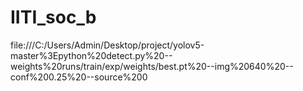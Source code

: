 # IITI_soc_b
file:///C:/Users/Admin/Desktop/project/yolov5-master%3Epython%20detect.py%20--weights%20runs/train/exp/weights/best.pt%20--img%20640%20--conf%200.25%20--source%200
